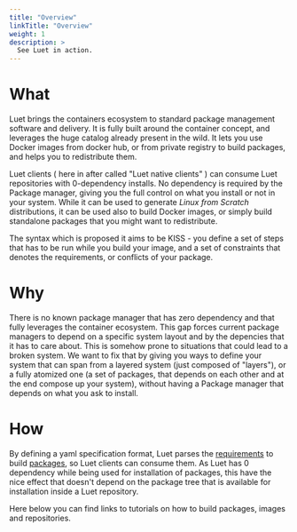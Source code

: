 ```yaml
---
title: "Overview"
linkTitle: "Overview"
weight: 1
description: >
  See Luet in action.
---
```


# What

Luet brings the containers ecosystem to standard package management software and delivery. It is fully built around the container concept, and leverages the huge catalog already present in the wild. It lets you use Docker images from docker hub, or from private registry to build packages, and helps you to redistribute them.

Luet clients ( here in after called "Luet native clients" ) can consume Luet repositories with 0-dependency installs. No dependency is required by the Package manager, giving you the full control on what you install or not in your system. While it can be used to generate *Linux from Scratch* distributions, it can be used also to build Docker images, or simply build standalone packages that you might want to redistribute.

The syntax which is proposed it aims to be KISS - you define a set of steps that has to be run while you build your image, and a set of constraints that denotes the requirements, or conflicts of your package.

# Why

There is no known package manager that has zero dependency and that fully leverages the container ecosystem. This gap forces current package managers to depend on a specific system layout and by the depencies that it has to care about. This is somehow prone to situations that could lead to a broken system. We want to fix that by giving you ways to define your system that can span from a layered system (just composed of "layers"), or a fully atomized one (a set of packages, that depends on each other and at the end compose up your system), without having a Package manager that depends on what you ask to install.

# How

By defining a yaml specification format, Luet parses the [requirements](/docs/docs/concepts/constraints) to build [packages](/docs/docs/concepts/packages), so Luet clients can consume them.
As Luet has 0 dependency while being used for installation of packages, this have the nice effect that doesn't depend on the package tree that is available for installation inside a Luet repository.

Here below you can find links to tutorials on how to build packages, images and repositories.